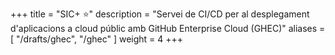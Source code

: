 +++
title = "SIC+ :star:"
description = "Servei de CI/CD per al desplegament d'aplicacions a cloud públic amb GitHub Enterprise Cloud (GHEC)"
aliases = [
    "/drafts/ghec",
    "/ghec"
]
weight = 4
+++
